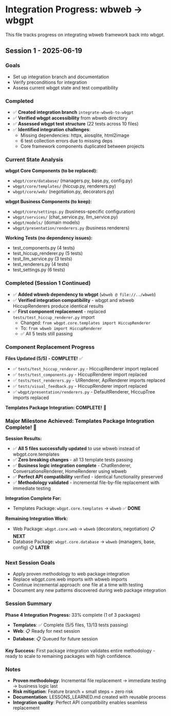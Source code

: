 # Integration Progress: wbweb → wbgpt

This file tracks progress on integrating wbweb framework back into wbgpt.

## Session 1 - 2025-06-19

### Goals
- Set up integration branch and documentation
- Verify preconditions for integration
- Assess current wbgpt state and test compatibility

### Completed
- ✅ **Created integration branch** `integrate-wbweb-to-wbgpt`
- ✅ **Verified wbgpt accessibility** from wbweb directory
- ✅ **Assessed wbgpt test structure** (22 tests across 10 files)
- ✅ **Identified integration challenges**:
  - Missing dependencies: httpx, aiosqlite, html2image
  - 6 test collection errors due to missing deps
  - Core framework components duplicated between projects

### Current State Analysis
**wbgpt Core Components (to be replaced):**
- `wbgpt/core/database/` (managers.py, base.py, config.py)
- `wbgpt/core/templates/` (hiccup.py, renderers.py) 
- `wbgpt/core/web/` (negotiation.py, decorators.py)

**wbgpt Business Components (to keep):**
- `wbgpt/core/settings.py` (business-specific configuration)
- `wbgpt/services/` (chat_service.py, llm_service.py)
- `wbgpt/models/` (domain models)
- `wbgpt/presentation/renderers.py` (business renderers)

**Working Tests (no dependency issues):**
- test_components.py (4 tests)
- test_hiccup_renderer.py (5 tests) 
- test_llm_service.py (3 tests)
- test_renderers.py (4 tests)
- test_settings.py (6 tests)

### Completed (Session 1 Continued)
- ✅ **Added wbweb dependency to wbgpt** (`wbweb @ file://../wbweb`)
- ✅ **Verified integration compatibility** - wbgpt and wbweb HiccupRenderers produce identical results
- ✅ **First component replacement** - replaced `tests/test_hiccup_renderer.py` import
  - Changed: `from wbgpt.core.templates import HiccupRenderer`
  - To: `from wbweb import HiccupRenderer` 
  - ✅ All 5 tests still passing

### Component Replacement Progress
**Files Updated (5/5) - COMPLETE!** ✅
- ✅ `tests/test_hiccup_renderer.py` - HiccupRenderer import replaced
- ✅ `tests/test_components.py` - HiccupRenderer import replaced  
- ✅ `tests/test_renderers.py` - UIRenderer, ApiRenderer imports replaced
- ✅ `tests/visual_feedback.py` - HiccupRenderer import replaced
- ✅ `wbgpt/presentation/renderers.py` - DefaultRenderer, HiccupTree imports replaced

**Templates Package Integration: COMPLETE!** 🎉

### Major Milestone Achieved: Templates Package Integration Complete! 🎉

**Session Results:**
- ✅ **All 5 files successfully updated** to use wbweb instead of wbgpt.core.templates
- ✅ **Zero breaking changes** - all 13 template tests passing
- ✅ **Business logic integration complete** - ChatRenderer, ConversationsRenderer, HomeRenderer using wbweb
- ✅ **Perfect API compatibility** verified - identical functionality preserved
- ✅ **Methodology validated** - incremental file-by-file replacement with immediate testing

**Integration Complete For:**
- Templates Package: `wbgpt.core.templates` → `wbweb` ✅ **DONE**

**Remaining Integration Work:**
- Web Package: `wbgpt.core.web` → `wbweb` (decorators, negotiation) 📋 **NEXT**  
- Database Package: `wbgpt.core.database` → `wbweb` (managers, base, config) 📋 **LATER**

### Next Session Goals
- Apply proven methodology to web package integration
- Replace wbgpt.core.web imports with wbweb imports
- Continue incremental approach: one file at a time with testing
- Document any new patterns discovered during web package integration

### Session Summary
**Phase 4 Integration Progress:** 33% complete (1 of 3 packages)
- **Templates**: ✅ Complete (5/5 files, 13/13 tests passing)
- **Web**: 📋 Ready for next session  
- **Database**: 📋 Queued for future session

**Key Success:** First package integration validates entire methodology - ready to scale to remaining packages with high confidence.

### Notes
- **Proven methodology**: Incremental file replacement → immediate testing → business logic last
- **Risk mitigation**: Feature branch + small steps = zero risk
- **Documentation**: LESSONS_LEARNED.md created with reusable process
- **Integration quality**: Perfect API compatibility enables seamless replacement
